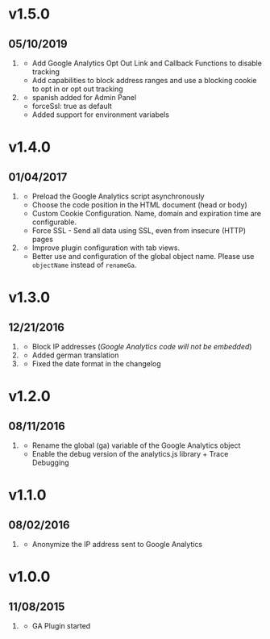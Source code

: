 # v1.5.0
## 05/10/2019

1. [](#new)
    * Add Google Analytics Opt Out Link and Callback Functions to disable tracking
    * Add capabilities to block address ranges and use a blocking cookie to opt in or opt out tracking
1. [](#improved)
    * spanish added for Admin Panel
    * forceSsl: true as default
    * Added support for environment variabels

# v1.4.0
## 01/04/2017

1. [](#new)
    * Preload the Google Analytics script asynchronously
    * Choose the code position in the HTML document (head or body)
    * Custom Cookie Configuration. Name, domain and expiration time are configurable.
    * Force SSL - Send all data using SSL, even from insecure (HTTP) pages
1. [](#improved)
    * Improve plugin configuration with tab views.
    * Better use and configuration of the global object name. Please use `objectName` instead of `renameGa`. 
    
# v1.3.0
## 12/21/2016

1. [](#new)
    * Block IP addresses (_Google Analytics code will not be embedded_) 
1. [](#improved)
    * Added german translation
1. [](#bugfix)
    * Fixed the date format in the changelog 
 
# v1.2.0
## 08/11/2016

1. [](#new)    
    * Rename the global (ga) variable of the Google Analytics object
    * Enable the debug version of the analytics.js library + Trace Debugging
        
# v1.1.0
## 08/02/2016

1. [](#new)
    * Anonymize the IP address sent to Google Analytics

# v1.0.0
## 11/08/2015

1. [](#new)
    * GA Plugin started
